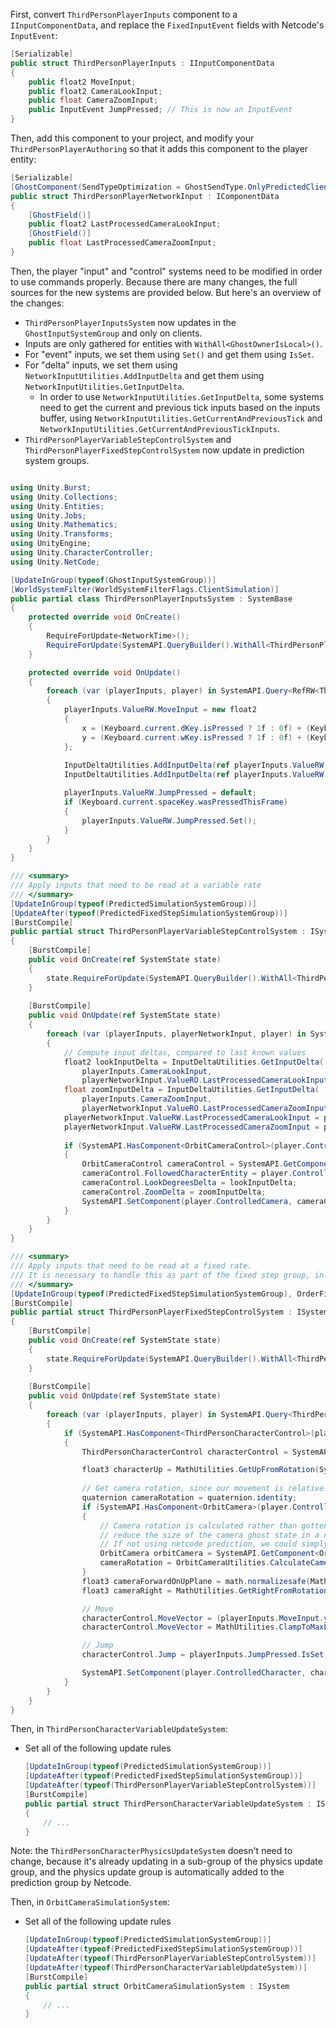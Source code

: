 
First, convert `ThirdPersonPlayerInputs` component to a `IInputComponentData`, and replace the `FixedInputEvent` fields with Netcode's `InputEvent`:
```cs
[Serializable]
public struct ThirdPersonPlayerInputs : IInputComponentData
{
    public float2 MoveInput;
    public float2 CameraLookInput;
    public float CameraZoomInput;
    public InputEvent JumpPressed; // This is now an InputEvent
}
```

Then, add this component to your project, and modify your `ThirdPersonPlayerAuthoring` so that it adds this component to the player entity:
```cs
[Serializable]
[GhostComponent(SendTypeOptimization = GhostSendType.OnlyPredictedClients)]
public struct ThirdPersonPlayerNetworkInput : IComponentData
{
    [GhostField()]
    public float2 LastProcessedCameraLookInput;
    [GhostField()]
    public float LastProcessedCameraZoomInput;
}
```

Then, the player "input" and "control" systems need to be modified in order to use commands properly. Because there are many changes, the full sources for the new systems are provided below. But here's an overview of the changes:
* `ThirdPersonPlayerInputsSystem` now updates in the `GhostInputSystemGroup` and only on clients.
* Inputs are only gathered for entities with `WithAll<GhostOwnerIsLocal>()`.
* For "event" inputs, we set them using `Set()` and get them using `IsSet`.
* For "delta" inputs, we set them using `NetworkInputUtilities.AddInputDelta` and get them using `NetworkInputUtilities.GetInputDelta`.
    * In order to use `NetworkInputUtilities.GetInputDelta`, some systems need to get the current and previous tick inputs based on the inputs buffer, using `NetworkInputUtilities.GetCurrentAndPreviousTick` and `NetworkInputUtilities.GetCurrentAndPreviousTickInputs`.
* `ThirdPersonPlayerVariableStepControlSystem` and `ThirdPersonPlayerFixedStepControlSystem` now update in prediction system groups.
```cs

using Unity.Burst;
using Unity.Collections;
using Unity.Entities;
using Unity.Jobs;
using Unity.Mathematics;
using Unity.Transforms;
using UnityEngine;
using Unity.CharacterController;
using Unity.NetCode;

[UpdateInGroup(typeof(GhostInputSystemGroup))]
[WorldSystemFilter(WorldSystemFilterFlags.ClientSimulation)]
public partial class ThirdPersonPlayerInputsSystem : SystemBase
{
    protected override void OnCreate()
    {
        RequireForUpdate<NetworkTime>();
        RequireForUpdate(SystemAPI.QueryBuilder().WithAll<ThirdPersonPlayer, ThirdPersonPlayerInputs>().Build());
    }

    protected override void OnUpdate()
    {
        foreach (var (playerInputs, player) in SystemAPI.Query<RefRW<ThirdPersonPlayerInputs>, ThirdPersonPlayer>().WithAll<GhostOwnerIsLocal>())
        {
            playerInputs.ValueRW.MoveInput = new float2
            {
                x = (Keyboard.current.dKey.isPressed ? 1f : 0f) + (Keyboard.current.aKey.isPressed ? -1f : 0f),
                y = (Keyboard.current.wKey.isPressed ? 1f : 0f) + (Keyboard.current.sKey.isPressed ? -1f : 0f),
            };
            
            InputDeltaUtilities.AddInputDelta(ref playerInputs.ValueRW.CameraLookInput, Mouse.current.delta.ReadValue());
            InputDeltaUtilities.AddInputDelta(ref playerInputs.ValueRW.CameraZoomInput, -Mouse.current.scroll.ReadValue());

            playerInputs.ValueRW.JumpPressed = default;
            if (Keyboard.current.spaceKey.wasPressedThisFrame)
            {
                playerInputs.ValueRW.JumpPressed.Set();
            }
        }
    }
}

/// <summary>
/// Apply inputs that need to be read at a variable rate
/// </summary>
[UpdateInGroup(typeof(PredictedSimulationSystemGroup))]
[UpdateAfter(typeof(PredictedFixedStepSimulationSystemGroup))]
[BurstCompile]
public partial struct ThirdPersonPlayerVariableStepControlSystem : ISystem
{
    [BurstCompile]
    public void OnCreate(ref SystemState state)
    {
        state.RequireForUpdate(SystemAPI.QueryBuilder().WithAll<ThirdPersonPlayer, ThirdPersonPlayerInputs>().Build());
    }
    
    [BurstCompile]
    public void OnUpdate(ref SystemState state)
    {
        foreach (var (playerInputs, playerNetworkInput, player) in SystemAPI.Query<ThirdPersonPlayerInputs, RefRW<ThirdPersonPlayerNetworkInput>, ThirdPersonPlayer>().WithAll<Simulate>())
        {            
            // Compute input deltas, compared to last known values
            float2 lookInputDelta = InputDeltaUtilities.GetInputDelta(
                playerInputs.CameraLookInput, 
                playerNetworkInput.ValueRO.LastProcessedCameraLookInput);
            float zoomInputDelta = InputDeltaUtilities.GetInputDelta(
                playerInputs.CameraZoomInput, 
                playerNetworkInput.ValueRO.LastProcessedCameraZoomInput);
            playerNetworkInput.ValueRW.LastProcessedCameraLookInput = playerInputs.CameraLookInput;
            playerNetworkInput.ValueRW.LastProcessedCameraZoomInput = playerInputs.CameraZoomInput;
            
            if (SystemAPI.HasComponent<OrbitCameraControl>(player.ControlledCamera))
            {
                OrbitCameraControl cameraControl = SystemAPI.GetComponent<OrbitCameraControl>(player.ControlledCamera);
                cameraControl.FollowedCharacterEntity = player.ControlledCharacter;
                cameraControl.LookDegreesDelta = lookInputDelta;
                cameraControl.ZoomDelta = zoomInputDelta;
                SystemAPI.SetComponent(player.ControlledCamera, cameraControl);
            }
        }
    }
}

/// <summary>
/// Apply inputs that need to be read at a fixed rate.
/// It is necessary to handle this as part of the fixed step group, in case your framerate is lower than the fixed step rate.
/// </summary>
[UpdateInGroup(typeof(PredictedFixedStepSimulationSystemGroup), OrderFirst = true)]
[BurstCompile]
public partial struct ThirdPersonPlayerFixedStepControlSystem : ISystem
{
    [BurstCompile]
    public void OnCreate(ref SystemState state)
    {
        state.RequireForUpdate(SystemAPI.QueryBuilder().WithAll<ThirdPersonPlayer, ThirdPersonPlayerInputs>().Build());
    }
    
    [BurstCompile]
    public void OnUpdate(ref SystemState state)
    {
        foreach (var (playerInputs, player) in SystemAPI.Query<ThirdPersonPlayerInputs, ThirdPersonPlayer>().WithAll<Simulate>())
        {
            if (SystemAPI.HasComponent<ThirdPersonCharacterControl>(player.ControlledCharacter))
            {
                ThirdPersonCharacterControl characterControl = SystemAPI.GetComponent<ThirdPersonCharacterControl>(player.ControlledCharacter);

                float3 characterUp = MathUtilities.GetUpFromRotation(SystemAPI.GetComponent<LocalTransform>(player.ControlledCharacter).Rotation);
                
                // Get camera rotation, since our movement is relative to it.
                quaternion cameraRotation = quaternion.identity;
                if (SystemAPI.HasComponent<OrbitCamera>(player.ControlledCamera))
                {
                    // Camera rotation is calculated rather than gotten from transform, because this allows us to 
                    // reduce the size of the camera ghost state in a netcode prediction context.
                    // If not using netcode prediction, we could simply get rotation from transform here instead.
                    OrbitCamera orbitCamera = SystemAPI.GetComponent<OrbitCamera>(player.ControlledCamera);
                    cameraRotation = OrbitCameraUtilities.CalculateCameraRotation(characterUp, orbitCamera.PlanarForward, orbitCamera.PitchAngle);
                }
                float3 cameraForwardOnUpPlane = math.normalizesafe(MathUtilities.ProjectOnPlane(MathUtilities.GetForwardFromRotation(cameraRotation), characterUp));
                float3 cameraRight = MathUtilities.GetRightFromRotation(cameraRotation);

                // Move
                characterControl.MoveVector = (playerInputs.MoveInput.y * cameraForwardOnUpPlane) + (playerInputs.MoveInput.x * cameraRight);
                characterControl.MoveVector = MathUtilities.ClampToMaxLength(characterControl.MoveVector, 1f);

                // Jump
                characterControl.Jump = playerInputs.JumpPressed.IsSet;

                SystemAPI.SetComponent(player.ControlledCharacter, characterControl);
            }
        }
    }
}
```

Then, in `ThirdPersonCharacterVariableUpdateSystem`:
* Set all of the following update rules
    ```cs
    [UpdateInGroup(typeof(PredictedSimulationSystemGroup))]
    [UpdateAfter(typeof(PredictedFixedStepSimulationSystemGroup))]
    [UpdateAfter(typeof(ThirdPersonPlayerVariableStepControlSystem))]
    [BurstCompile]
    public partial struct ThirdPersonCharacterVariableUpdateSystem : ISystem
    {
        // ...
    }
    ```

Note: the `ThirdPersonCharacterPhysicsUpdateSystem` doesn't need to change, because it's already updating in a sub-group of the physics update group, and the physics update group is automatically added to the prediction group by Netcode.

Then, in `OrbitCameraSimulationSystem`:
* Set all of the following update rules
    ```cs
    [UpdateInGroup(typeof(PredictedSimulationSystemGroup))]
    [UpdateAfter(typeof(PredictedFixedStepSimulationSystemGroup))]
    [UpdateAfter(typeof(ThirdPersonPlayerVariableStepControlSystem))]
    [UpdateAfter(typeof(ThirdPersonCharacterVariableUpdateSystem))]
    [BurstCompile]
    public partial struct OrbitCameraSimulationSystem : ISystem
    {
        // ...
    }
    ```